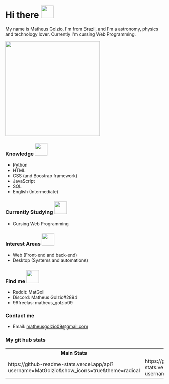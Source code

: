 # Hi there <img src="https://media.giphy.com/media/hQWpSxpsjO40g/source.gif" width="40" height="40" />

My name is Matheus Golzio, I'm from Brazil, and I'm a astronomy, physics and technology lover. Currently I'm cursing Web Programming.

<img src="https://media.giphy.com/media/E6jscXfv3AkWQ/giphy.gif" width="300" height="300" />

### Knowledge <img src="https://media.giphy.com/media/5xaOcLO6z2g5Fq933B6/source.gif" width="40" height="40"/>
- Python
- HTML
- CSS (and Boostrap framework)
- JavaScript
- SQL
- English (Intermediate)

### Currently Studying <img src="https://media.giphy.com/media/q3kBTEbu3InMQ/source.gif" width="40" height="40"/>
- Cursing Web Programming

### Interest Areas <img src="https://media.giphy.com/media/26DN3lCW9rqNY1LMc/source.gif" width="40" height="40"/>
- Web (Front-end and back-end)
- Desktop (Systems and automations)

### Find me <img src="https://media.giphy.com/media/14csGWZ28U7h6/source.gif" width="40" height="40"/>
- Reddit: MatGoll
- Discord: Matheus Golzio#2894
- 99freelas: matheus_golzio09

### Contact me
- Email: matheusgolzio09@gmail.com

### My git hub stats
<table>
  <tr>
    <th>Main Stats</th>
    <th>Top Languages</th>
  </tr>
  <tr>
    <td>https://github-readme-stats.vercel.app/api?username=MatGolzio&show_icons=true&theme=radical</td>
    <td>https://github-readme-stats.vercel.app/api/top-langs/?username=MatGolzio&layout=compact</td>
  </tr>
</table>
